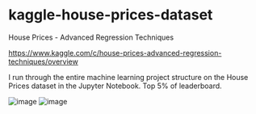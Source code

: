 # kaggle-house-prices-dataset

House Prices - Advanced Regression Techniques 

https://www.kaggle.com/c/house-prices-advanced-regression-techniques/overview

I run through the entire machine learning project structure on the House Prices dataset in the Jupyter Notebook.
Top 5% of leaderboard.

![image](https://user-images.githubusercontent.com/41022783/137567388-7ce208d5-2521-4a58-9cc7-5004c864cd86.png)
![image](https://user-images.githubusercontent.com/41022783/137567416-3d98696d-302d-4098-8dec-0b3790cd9ee2.png)
